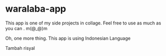 # waralaba-app
This app is one of my side projects in collage. Feel free to use as much as you can . 
m(@_@)m

Oh, one more thing. This app is using Indonesian Language

Tambah risyal